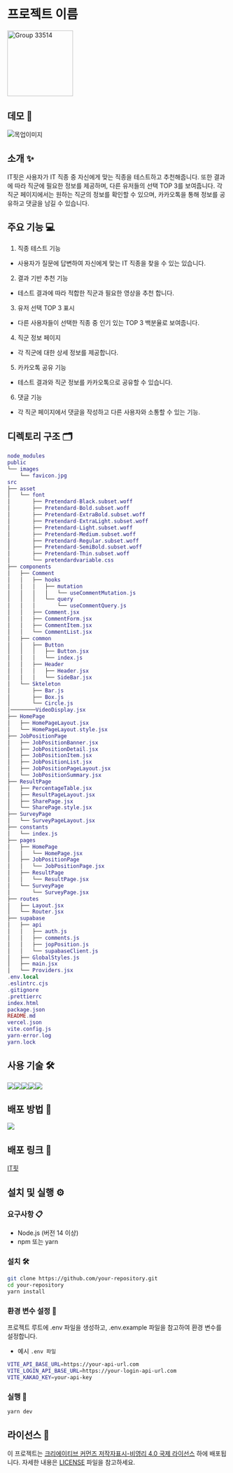 # 프로젝트 이름

<a href="https://outsourcing-topaz.vercel.app/"><img width="150" alt="Group 33514" src="https://github.com/harry21-kr/outsourcing/assets/71476841/46207189-f068-4e16-ae0d-484f68883943"></a>

## 데모 📸

![목업이미지](https://github.com/harry21-kr/outsourcing/assets/71476841/ea1fa6f4-5dd2-4f67-a439-2e3369ebd661)


## 소개 ✨
IT핏은 사용자가 IT 직종 중 자신에게 맞는 직종을 테스트하고 추천해줍니다. 또한 결과에 따라 직군에 필요한 정보를 제공하며, 다른 유저들의 선택 TOP 3를 보여줍니다. 각 직군 페이지에서는 원하는 직군의 정보를 확인할 수 있으며, 카카오톡을 통해 정보를 공유하고 댓글을 남길 수 있습니다.

## 주요 기능 💻

1. 직종 테스트 기능

- 사용자가 질문에 답변하여 자신에게 맞는 IT 직종을 찾을 수 있는 있습니다.

2. 결과 기반 추천 기능

- 테스트 결과에 따라 적합한 직군과 필요한 영상을 추천 합니다.

3. 유저 선택 TOP 3 표시

- 다른 사용자들이 선택한 직종 중 인기 있는 TOP 3 백분율로 보여줍니다.

4. 직군 정보 페이지

- 각 직군에 대한 상세 정보를 제공합니다.

5. 카카오톡 공유 기능

- 테스트 결과와 직군 정보를 카카오톡으로 공유할 수 있습니다.

6. 댓글 기능

- 각 직군 페이지에서 댓글을 작성하고 다른 사용자와 소통할 수 있는 기능.

## 디렉토리 구조 🗂️

```lua
node_modules
public
└── images
    └── favicon.jpg
src
├── asset
│   └── font
│       ├── Pretendard-Black.subset.woff
│       ├── Pretendard-Bold.subset.woff
│       ├── Pretendard-ExtraBold.subset.woff
│       ├── Pretendard-ExtraLight.subset.woff
│       ├── Pretendard-Light.subset.woff
│       ├── Pretendard-Medium.subset.woff
│       ├── Pretendard-Regular.subset.woff
│       ├── Pretendard-SemiBold.subset.woff
│       ├── Pretendard-Thin.subset.woff
│       └── pretendardvariable.css
├── components
│   ├── Comment
│   │   ├── hooks
│   │   │   ├── mutation
│   │   │   │   └── useCommentMutation.js
│   │   │   └── query
│   │   │       └── useCommentQuery.js
│   │   ├── Comment.jsx
│   │   ├── CommentForm.jsx
│   │   ├── CommentItem.jsx
│   │   └── CommentList.jsx
│   ├── common
│   │   ├── Button
│   │   │   ├── Button.jsx
│   │   │   └── index.js
│   │   ├── Header
│   │   │   ├── Header.jsx
│   │   │   └── SideBar.jsx
│   └── Skteleton
│       ├── Bar.js
│       ├── Box.js
│       └── Circle.js
│────────VideoDisplay.jsx
├── HomePage
│   ├── HomePageLayout.jsx
│   └── HomePageLayout.style.jsx
├── JobPositionPage
│   ├── JobPositionBanner.jsx
│   ├── JobPositionDetail.jsx
│   ├── JobPositionItem.jsx
│   ├── JobPositionList.jsx
│   ├── JobPositionPageLayout.jsx
│   └── JobPositionSummary.jsx
├── ResultPage
│   ├── PercentageTable.jsx
│   ├── ResultPageLayout.jsx
│   ├── SharePage.jsx
│   └── SharePage.style.jsx
├── SurveyPage
│   └── SurveyPageLayout.jsx
├── constants
│   └── index.js
├── pages
│   ├── HomePage
│   │   └── HomePage.jsx
│   ├── JobPositionPage
│   │   └── JobPositionPage.jsx
│   ├── ResultPage
│   │   └── ResultPage.jsx
│   └── SurveyPage
│       └── SurveyPage.jsx
├── routes
│   ├── Layout.jsx
│   └── Router.jsx
├── supabase
│   ├── api
│   │   ├── auth.js
│   │   ├── comments.js
│   │   ├── jopPosition.js
│   │   └── supabaseClient.js
│   ├── GlobalStyles.js
│   ├── main.jsx
│   └── Providers.jsx
.env.local
.eslintrc.cjs
.gitignore
.prettierrc
index.html
package.json
README.md
vercel.json
vite.config.js
yarn-error.log
yarn.lock
```

## 사용 기술 🛠️
<div style="display:flex; flex-wrap:wrap">
<img src="https://img.shields.io/badge/react-61DAFB?style=for-the-badge&logo=react&logoColor=white">
<img src="https://img.shields.io/badge/reactrouter-CA4245?style=for-the-badge&logo=reactrouter&logoColor=white">
<img src="https://img.shields.io/badge/supabase-3FCF8E?style=for-the-badge&logo=supabase&logoColor=white">
<img src="https://img.shields.io/badge/reactquery-FF4154?style=for-the-badge&logo=reactquery&logoColor=white">
<img src="https://img.shields.io/badge/styledcomponents-DB7093?style=for-the-badge&logo=styledcomponents&logoColor=white">
</div>

## 배포 방법 🚀

<img src="https://img.shields.io/badge/vercel-000000?style=for-the-badge&logo=vercel&logoColor=white">

## 배포 링크 🔗

[IT핏](https://outsourcing-topaz.vercel.app/)

## 설치 및 실행 ⚙️

### 요구사항 📋

- Node.js (버전 14 이상)
- npm 또는 yarn

### 설치 🛠️

```bash
git clone https://github.com/your-repository.git
cd your-repository
yarn install
```

### 환경 변수 설정 🔧

프로젝트 루트에 .env 파일을 생성하고, .env.example 파일을 참고하여 환경 변수를 설정합니다.

- 예시 `.env 파일`

```bash
VITE_API_BASE_URL=https://your-api-url.com
VITE_LOGIN_API_BASE_URL=https://your-login-api-url.com
VITE_KAKAO_KEY=your-api-key
```

### 실행 👀

```bash
yarn dev
```

## 라이선스 📄

이 프로젝트는 [크리에이티브 커먼즈 저작자표시-비영리 4.0 국제 라이선스](https://creativecommons.org/licenses/by-nc/4.0/) 하에 배포됩니다. 자세한 내용은 [LICENSE](./LICENSE) 파일을 참고하세요.

